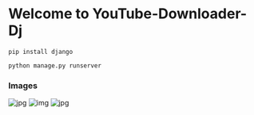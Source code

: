 # Welcome to YouTube-Downloader-Dj

```
pip install django
```
```
python manage.py runserver
```

### Images
![jpg](https://github.com/beknurmaxalbayev/YouTube-Downloader-Dj/blob/main/dj.png?raw=true)
![img](https://github.com/beknurmaxalbayev/YouTube-Downloader-Dj/blob/main/dj1.png?raw=true)
![jpg](https://github.com/beknurmaxalbayev/YouTube-Downloader-Dj/blob/main/dj2.png?raw=true)
 
 
 
 
 
 
 
 
  
